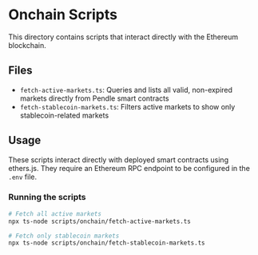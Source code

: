 # Onchain Scripts

This directory contains scripts that interact directly with the Ethereum blockchain.

## Files

- `fetch-active-markets.ts`: Queries and lists all valid, non-expired markets directly from Pendle smart contracts
- `fetch-stablecoin-markets.ts`: Filters active markets to show only stablecoin-related markets

## Usage

These scripts interact directly with deployed smart contracts using ethers.js. They require an Ethereum RPC endpoint to be configured in the `.env` file.

### Running the scripts

```bash
# Fetch all active markets
npx ts-node scripts/onchain/fetch-active-markets.ts

# Fetch only stablecoin markets
npx ts-node scripts/onchain/fetch-stablecoin-markets.ts
```

